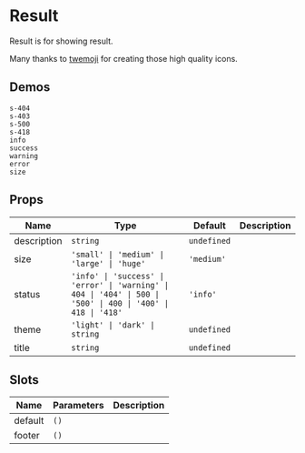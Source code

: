 # Result

Result is for showing result.

Many thanks to [twemoji](https://github.com/twitter/twemoji) for creating those high quality icons.

## Demos

```demo
s-404
s-403
s-500
s-418
info
success
warning
error
size
```

## Props

| Name | Type | Default | Description |
| --- | --- | --- | --- |
| description | `string` | `undefined` |  |
| size | `'small' \| 'medium' \| 'large' \| 'huge'` | `'medium'` |  |
| status | `'info' \| 'success' \| 'error' \| 'warning' \| 404 \| '404' \| 500 \| '500' \| 400 \| '400' \| 418 \| '418'` | `'info'` |  |
| theme | `'light' \| 'dark' \| string` | `undefined` |  |
| title | `string` | `undefined` |  |

## Slots

| Name    | Parameters | Description |
| ------- | ---------- | ----------- |
| default | `()`       |             |
| footer  | `()`       |             |
